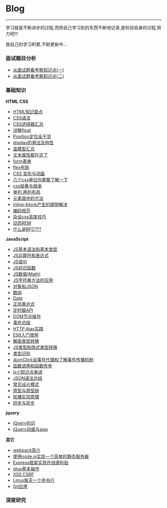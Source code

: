 # Blog
***
学习就是不断进步的过程,而把自己学习到的东西不断地记录,是检验自身的过程,努力吧!!!

我自己的学习积累,不断更新中...

### 面试题目分析
- [从面试题看考察知识点(一)](https://github.com/yym-yumeng123/Blog/issues/59)
- [从面试题看考察知识点(二)](https://github.com/yym-yumeng123/Blog/issues/60)

### 基础知识


**HTML CSS**
- [HTML知识盘点](https://github.com/yym-yumeng123/Blog/issues/4)
- [CSS语法](https://github.com/yym-yumeng123/Blog/issues/5)
- [CSS选择器汇总](https://github.com/yym-yumeng123/Blog/issues/6)
- [详解float](https://github.com/yym-yumeng123/Blog/issues/9)
- [Position定位全干货 ](https://github.com/yym-yumeng123/Blog/issues/10)
- [display的用法及特性](https://github.com/yym-yumeng123/Blog/issues/13)
- [盒模型汇总](https://github.com/yym-yumeng123/Blog/issues/14)
- [文本属性都在这了](https://github.com/yym-yumeng123/Blog/issues/16)
- [form表单](https://github.com/yym-yumeng123/Blog/issues/17)
- [flex布局](https://github.com/yym-yumeng123/Blog/issues/44)
- [CSS 变形与动画](https://github.com/yym-yumeng123/Blog/issues/52)
- [几个css单位你需要了解一下](https://github.com/yym-yumeng123/Blog/issues/7)
- [css层叠与继承](https://github.com/yym-yumeng123/Blog//issues/8)
- [单列 两列布局](https://github.com/yym-yumeng123/Blog//issues/11)
- [元素居中的方法](https://github.com/yym-yumeng123/Blog/issues/12)
- [inline-block产生的缝隙解决](https://github.com/yym-yumeng123/Blog/issues/28)
- [编码规范](https://github.com/yym-yumeng123/Blog/issues/30)
- [杂谈css高度技巧](https://github.com/yym-yumeng123/Blog/issues/45)
- [动态REM](https://github.com/yym-yumeng123/Blog/issues/49)
- [什么是BFC???](https://github.com/yym-yumeng123/Blog/issues/53)


**JavaScript**
- [JS基本语法和基本类型](https://github.com/yym-yumeng123/Blog/issues/18)
- [JS运算符和表达式](https://github.com/yym-yumeng123/Blog/issues/19)
- [JS语句](https://github.com/yym-yumeng123/Blog/issues/20)
- [JS初识函数](https://github.com/yym-yumeng123/Blog/issues/22)
- [JS数值(Math)](https://github.com/yym-yumeng123/Blog/issues/25)
- [JS字符串方法的应用](https://github.com/yym-yumeng123/Blog/issues/26)
- [对象和JSON](https://github.com/yym-yumeng123/Blog/issues/27)
- [数组](https://github.com/yym-yumeng123/Blog/issues/29)
- [Date](https://github.com/yym-yumeng123/Blog/issues/31)
- [正则表达式](https://github.com/yym-yumeng123/Blog/issues/32)
- [定时器API](https://github.com/yym-yumeng123/Blog/issues/33)
- [DOM节点操作](https://github.com/yym-yumeng123/Blog/issues/34)
- [事件总结](https://github.com/yym-yumeng123/Blog/issues/39)
- [HTTP,Ajax实践](https://github.com/yym-yumeng123/Blog/issues/40)
- [ES6入门使用](https://github.com/yym-yumeng123/Blog/issues/47)
- [解密类型转换](https://github.com/yym-yumeng123/Blog/issues/21)
- [JS类型和隐式类型转换](https://github.com/yym-yumeng123/Blog/issues/23)
- [类型识别](https://github.com/yym-yumeng123/Blog/issues/24)
- [从onClick谈事件代理和了解事件传播机制](https://github.com/yym-yumeng123/Blog/issues/35)
- [函数调用和函数传参](https://github.com/yym-yumeng123/Blog/issues/36)
- [js小知识点串讲](https://github.com/yym-yumeng123/Blog/issues/43)
- [JSON语法总结](https://github.com/yym-yumeng123/Blog/issues/46)
- [常见设计模式](https://github.com/yym-yumeng123/Blog/issues/50)
- [原型与原型链](https://github.com/yym-yumeng123/Blog/issues/55)
- [轮播实现原理](https://github.com/yym-yumeng123/Blog/issues/42)
- [同步与异步](https://github.com/yym-yumeng123/Blog/issues/57)


**jquery**
- [jQyery初识](https://github.com/yym-yumeng123/Blog/issues/37)
- [jQuery动画与ajax](https://github.com/yym-yumeng123/Blog/issues/38)


**其它**
- [webpack简介](https://github.com/yym-yumeng123/Blog/issues/48)
- [使用node.js实现一个简单的静态服务器](https://github.com/yym-yumeng123/Blog/issues/41)
- [Express框架实现在线便利贴](https://github.com/yym-yumeng123/Blog/issues/51)
- [glup基本操作](https://github.com/yym-yumeng123/Blog/issues/54)
- [XSS CSRF](https://github.com/yym-yumeng123/Blog/issues/56)
- [Linux每天一个命令行](https://github.com/yym-yumeng123/Blog/issues/1)
- [Git应用](https://github.com/yym-yumeng123/Blog/issues/3)


### 深度研究
